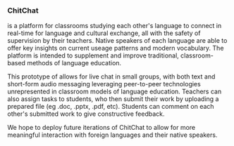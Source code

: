 ### ChitChat

is a platform for classrooms studying each other's language to connect in real-time for language and cultural exchange, all with the safety of supervision by their teachers. Native speakers of each language are able to offer key insights on current useage patterns and modern vocabulary. The platform is intended to supplement and improve traditional, classroom-based methods of language education.

This prototype of allows for live chat in small groups, with both text and short-form audio messaging leveraging peer-to-peer technologies unrepresented in classroom models of language education. Teachers can also assign tasks to students, who then submit their work by uploading a prepared file (eg .doc, .pptx, .pdf, etc). Students can comment on each other's submitted work to give constructive feedback.

We hope to deploy future iterations of ChitChat to allow for more meaningful interaction with foreign languages and their native speakers.
